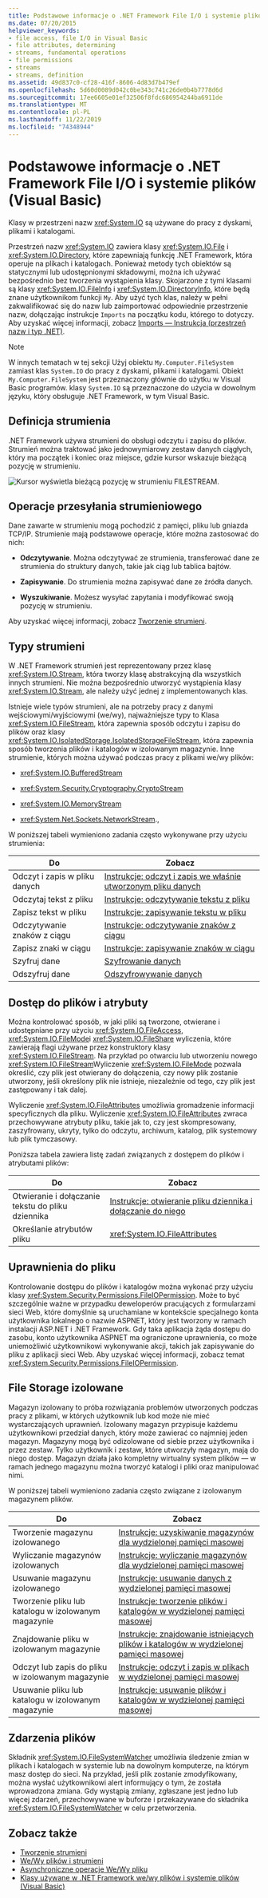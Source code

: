```yaml
---
title: Podstawowe informacje o .NET Framework File I/O i systemie plików
ms.date: 07/20/2015
helpviewer_keywords:
- file access, file I/O in Visual Basic
- file attributes, determining
- streams, fundamental operations
- file permissions
- streams
- streams, definition
ms.assetid: 49d837c0-cf28-416f-8606-4d83d7b479ef
ms.openlocfilehash: 5d60d0089d042c0be343c741c26de0b4b7778d6d
ms.sourcegitcommit: 17ee6605e01ef32506f8fdc686954244ba6911de
ms.translationtype: MT
ms.contentlocale: pl-PL
ms.lasthandoff: 11/22/2019
ms.locfileid: "74348944"
---
```

# <a name="basics-of-net-framework-file-io-and-the-file-system-visual-basic"></a>Podstawowe informacje o .NET Framework File I/O i systemie plików (Visual Basic)

Klasy w przestrzeni nazw <xref:System.IO> są używane do pracy z dyskami, plikami i katalogami.

Przestrzeń nazw <xref:System.IO> zawiera klasy <xref:System.IO.File> i <xref:System.IO.Directory>, które zapewniają funkcję .NET Framework, która operuje na plikach i katalogach. Ponieważ metody tych obiektów są statycznymi lub udostępnionymi składowymi, można ich używać bezpośrednio bez tworzenia wystąpienia klasy. Skojarzone z tymi klasami są klasy <xref:System.IO.FileInfo> i <xref:System.IO.DirectoryInfo>, które będą znane użytkownikom funkcji `My`. Aby użyć tych klas, należy w pełni zakwalifikować się do nazw lub zaimportować odpowiednie przestrzenie nazw, dołączając instrukcje `Imports` na początku kodu, którego to dotyczy. Aby uzyskać więcej informacji, zobacz [Imports — Instrukcja (przestrzeń nazw i typ .NET)](../../../../visual-basic/language-reference/statements/imports-statement-net-namespace-and-type.md).

> [!NOTE]
> W innych tematach w tej sekcji Użyj obiektu `My.Computer.FileSystem` zamiast klas `System.IO` do pracy z dyskami, plikami i katalogami. Obiekt `My.Computer.FileSystem` jest przeznaczony głównie do użytku w Visual Basic programów. klasy `System.IO` są przeznaczone do użycia w dowolnym języku, który obsługuje .NET Framework, w tym Visual Basic.

## <a name="definition-of-a-stream"></a>Definicja strumienia

.NET Framework używa strumieni do obsługi odczytu i zapisu do plików. Strumień można traktować jako jednowymiarowy zestaw danych ciągłych, który ma początek i koniec oraz miejsce, gdzie kursor wskazuje bieżącą pozycję w strumieniu.

![Kursor wyświetla bieżącą pozycję w strumieniu FILESTREAM.](./media/basics-of-net-framework-file-io-and-the-file-system/filestream-cursor-position.gif)

## <a name="stream-operations"></a>Operacje przesyłania strumieniowego

Dane zawarte w strumieniu mogą pochodzić z pamięci, pliku lub gniazda TCP/IP. Strumienie mają podstawowe operacje, które można zastosować do nich:

- **Odczytywanie**. Można odczytywać ze strumienia, transferować dane ze strumienia do struktury danych, takie jak ciąg lub tablica bajtów.

- **Zapisywanie**. Do strumienia można zapisywać dane ze źródła danych.

- **Wyszukiwanie**. Możesz wysyłać zapytania i modyfikować swoją pozycję w strumieniu.

Aby uzyskać więcej informacji, zobacz [Tworzenie strumieni](../../../../standard/io/composing-streams.md).

## <a name="types-of-streams"></a>Typy strumieni

W .NET Framework strumień jest reprezentowany przez klasę <xref:System.IO.Stream>, która tworzy klasę abstrakcyjną dla wszystkich innych strumieni. Nie można bezpośrednio utworzyć wystąpienia klasy <xref:System.IO.Stream>, ale należy użyć jednej z implementowanych klas.

Istnieje wiele typów strumieni, ale na potrzeby pracy z danymi wejściowymi/wyjściowymi (we/wy), najważniejsze typy to Klasa <xref:System.IO.FileStream>, która zapewnia sposób odczytu i zapisu do plików oraz klasy <xref:System.IO.IsolatedStorage.IsolatedStorageFileStream>, która zapewnia sposób tworzenia plików i katalogów w izolowanym magazynie. Inne strumienie, których można używać podczas pracy z plikami we/wy plików:

- <xref:System.IO.BufferedStream>

- <xref:System.Security.Cryptography.CryptoStream>

- <xref:System.IO.MemoryStream>

- <xref:System.Net.Sockets.NetworkStream>.,

W poniższej tabeli wymieniono zadania często wykonywane przy użyciu strumienia:

|Do|Zobacz|
|---|---|
|Odczyt i zapis w pliku danych|[Instrukcje: odczyt i zapis we właśnie utworzonym pliku danych](../../../../standard/io/how-to-read-and-write-to-a-newly-created-data-file.md)|
|Odczytaj tekst z pliku|[Instrukcje: odczytywanie tekstu z pliku](../../../../standard/io/how-to-read-text-from-a-file.md)|
|Zapisz tekst w pliku|[Instrukcje: zapisywanie tekstu w pliku](../../../../standard/io/how-to-write-text-to-a-file.md)|
|Odczytywanie znaków z ciągu|[Instrukcje: odczytywanie znaków z ciągu](../../../../standard/io/how-to-read-characters-from-a-string.md)|
|Zapisz znaki w ciągu|[Instrukcje: zapisywanie znaków w ciągu](../../../../standard/io/how-to-write-characters-to-a-string.md)|
|Szyfruj dane|[Szyfrowanie danych](../../../../standard/security/encrypting-data.md)|
|Odszyfruj dane|[Odszyfrowywanie danych](../../../../standard/security/decrypting-data.md)|

## <a name="file-access-and-attributes"></a>Dostęp do plików i atrybuty

Można kontrolować sposób, w jaki pliki są tworzone, otwierane i udostępniane przy użyciu <xref:System.IO.FileAccess>, <xref:System.IO.FileMode>i <xref:System.IO.FileShare> wyliczenia, które zawierają flagi używane przez konstruktory klasy <xref:System.IO.FileStream>. Na przykład po otwarciu lub utworzeniu nowego <xref:System.IO.FileStream>Wyliczenie <xref:System.IO.FileMode> pozwala określić, czy plik jest otwierany do dołączenia, czy nowy plik zostanie utworzony, jeśli określony plik nie istnieje, niezależnie od tego, czy plik jest zastępowany i tak dalej.

Wyliczenie <xref:System.IO.FileAttributes> umożliwia gromadzenie informacji specyficznych dla pliku. Wyliczenie <xref:System.IO.FileAttributes> zwraca przechowywane atrybuty pliku, takie jak to, czy jest skompresowany, zaszyfrowany, ukryty, tylko do odczytu, archiwum, katalog, plik systemowy lub plik tymczasowy.

Poniższa tabela zawiera listę zadań związanych z dostępem do plików i atrybutami plików:

|Do|Zobacz|
|---|---|
|Otwieranie i dołączanie tekstu do pliku dziennika|[Instrukcje: otwieranie pliku dziennika i dołączanie do niego](../../../../standard/io/how-to-open-and-append-to-a-log-file.md)|
|Określanie atrybutów pliku|<xref:System.IO.FileAttributes>|

## <a name="file-permissions"></a>Uprawnienia do pliku

Kontrolowanie dostępu do plików i katalogów można wykonać przy użyciu klasy <xref:System.Security.Permissions.FileIOPermission>. Może to być szczególnie ważne w przypadku deweloperów pracujących z formularzami sieci Web, które domyślnie są uruchamiane w kontekście specjalnego konta użytkownika lokalnego o nazwie ASPNET, który jest tworzony w ramach instalacji ASP.NET i .NET Framework. Gdy taka aplikacja żąda dostępu do zasobu, konto użytkownika ASPNET ma ograniczone uprawnienia, co może uniemożliwić użytkownikowi wykonywanie akcji, takich jak zapisywanie do pliku z aplikacji sieci Web. Aby uzyskać więcej informacji, zobacz temat <xref:System.Security.Permissions.FileIOPermission>.

## <a name="isolated-file-storage"></a>File Storage izolowane

Magazyn izolowany to próba rozwiązania problemów utworzonych podczas pracy z plikami, w których użytkownik lub kod może nie mieć wystarczających uprawnień. Izolowany magazyn przypisuje każdemu użytkownikowi przedział danych, który może zawierać co najmniej jeden magazyn. Magazyny mogą być odizolowane od siebie przez użytkownika i przez zestaw. Tylko użytkownik i zestaw, które utworzyły magazyn, mają do niego dostęp. Magazyn działa jako kompletny wirtualny system plików — w ramach jednego magazynu można tworzyć katalogi i pliki oraz manipulować nimi.

W poniższej tabeli wymieniono zadania często związane z izolowanym magazynem plików.

|Do|Zobacz|
|---|---|
|Tworzenie magazynu izolowanego|[Instrukcje: uzyskiwanie magazynów dla wydzielonej pamięci masowej](../../../../standard/io/how-to-obtain-stores-for-isolated-storage.md)|
|Wyliczanie magazynów izolowanych|[Instrukcje: wyliczanie magazynów dla wydzielonej pamięci masowej](../../../../standard/io/how-to-enumerate-stores-for-isolated-storage.md)|
|Usuwanie magazynu izolowanego|[Instrukcje: usuwanie danych z wydzielonej pamięci masowej](../../../../standard/io/how-to-delete-stores-in-isolated-storage.md)|
|Tworzenie pliku lub katalogu w izolowanym magazynie|[Instrukcje: tworzenie plików i katalogów w wydzielonej pamięci masowej](../../../../standard/io/how-to-create-files-and-directories-in-isolated-storage.md)|
|Znajdowanie pliku w izolowanym magazynie|[Instrukcje: znajdowanie istniejących plików i katalogów w wydzielonej pamięci masowej](../../../../standard/io/how-to-find-existing-files-and-directories-in-isolated-storage.md)|
|Odczyt lub zapis do pliku w izolowanym magazynie|[Instrukcje: odczyt i zapis w plikach w wydzielonej pamięci masowej](../../../../standard/io/how-to-read-and-write-to-files-in-isolated-storage.md)|
|Usuwanie pliku lub katalogu w izolowanym magazynie|[Instrukcje: usuwanie plików i katalogów w wydzielonej pamięci masowej](../../../../standard/io/how-to-delete-files-and-directories-in-isolated-storage.md)|

## <a name="file-events"></a>Zdarzenia plików

Składnik <xref:System.IO.FileSystemWatcher> umożliwia śledzenie zmian w plikach i katalogach w systemie lub na dowolnym komputerze, na którym masz dostęp do sieci. Na przykład, jeśli plik zostanie zmodyfikowany, można wysłać użytkownikowi alert informujący o tym, że została wprowadzona zmiana. Gdy wystąpią zmiany, zgłaszane jest jedno lub więcej zdarzeń, przechowywane w buforze i przekazywane do składnika <xref:System.IO.FileSystemWatcher> w celu przetworzenia.

## <a name="see-also"></a>Zobacz także

- [Tworzenie strumieni](../../../../standard/io/composing-streams.md)
- [We/Wy plików i strumieni](../../../../standard/io/index.md)
- [Asynchroniczne operacje We/Wy pliku](../../../../standard/io/asynchronous-file-i-o.md)
- [Klasy używane w .NET Framework we/wy plików i systemie plików (Visual Basic)](../../../../visual-basic/developing-apps/programming/drives-directories-files/classes-used-in-net-framework-file-io-and-the-file-system.md)

